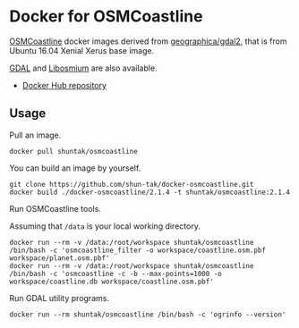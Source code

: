 # Docker for OSMCoastline

[OSMCoastline](https://github.com/osmcode/osmcoastline) docker images derived from [geographica/gdal2](https://github.com/GeographicaGS/Docker-GDAL2), that is from Ubuntu 16.04 Xenial Xerus base image.

[GDAL](http://www.gdal.org/) and [Libosmium](https://github.com/osmcode/libosmium) are also available.

- [Docker Hub repository](https://hub.docker.com/r/shuntak/osmcoastline/)

## Usage

Pull an image.

```
docker pull shuntak/osmcoastline
```

You can build an image by yourself.

```
git clone https://github.com/shun-tak/docker-osmcoastline.git
docker build ./docker-osmcoastline/2.1.4 -t shuntak/osmcoastline:2.1.4
```

Run OSMCoastline tools.

Assuming that `/data` is your local working directory.

```
docker run --rm -v /data:/root/workspace shuntak/osmcoastline /bin/bash -c 'osmcoastline_filter -o workspace/coastline.osm.pbf workspace/planet.osm.pbf'
docker run --rm -v /data:/root/workspace shuntak/osmcoastline /bin/bash -c 'osmcoastline -c -b --max-points=1000 -o workspace/coastline.db workspace/coastline.osm.pbf'
```

Run GDAL utility programs.

```
docker run --rm shuntak/osmcoastline /bin/bash -c 'ogrinfo --version'
```
